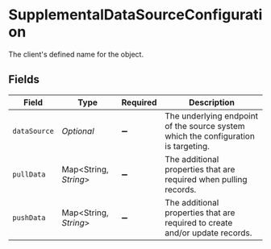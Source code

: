 # SupplementalDataSourceConfiguration

The client's defined name for the object.


## Fields

| Field                                                                               | Type                                                                                | Required                                                                            | Description                                                                         |
| ----------------------------------------------------------------------------------- | ----------------------------------------------------------------------------------- | ----------------------------------------------------------------------------------- | ----------------------------------------------------------------------------------- |
| `dataSource`                                                                        | *Optional<String>*                                                                  | :heavy_minus_sign:                                                                  | The underlying endpoint of the source system which the configuration is targeting.  |
| `pullData`                                                                          | Map<String, *String*>                                                               | :heavy_minus_sign:                                                                  | The additional properties that are required when pulling records.                   |
| `pushData`                                                                          | Map<String, *String*>                                                               | :heavy_minus_sign:                                                                  | The additional properties that are required to create and/or update records.        |